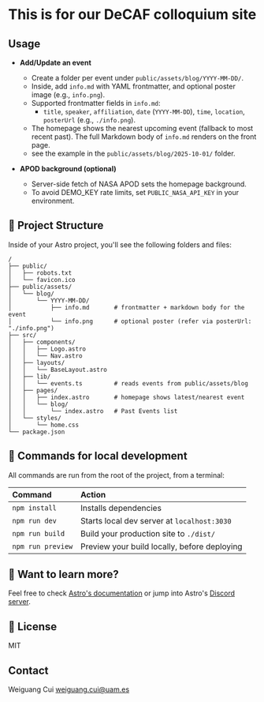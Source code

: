 # This is for our DeCAF colloquium site


## Usage

- **Add/Update an event**
  - Create a folder per event under `public/assets/blog/YYYY-MM-DD/`.
  - Inside, add `info.md` with YAML frontmatter, and optional poster image (e.g., `info.png`).
  - Supported frontmatter fields in `info.md`:
    - `title`, `speaker`, `affiliation`, `date` (`YYYY-MM-DD`), `time`, `location`, `posterUrl` (e.g., `./info.png`).
  - The homepage shows the nearest upcoming event (fallback to most recent past). The full Markdown body of `info.md` renders on the front page.
  - see the example in the `public/assets/blog/2025-10-01/` folder.

- **APOD background (optional)**
  - Server-side fetch of NASA APOD sets the homepage background.
  - To avoid DEMO_KEY rate limits, set `PUBLIC_NASA_API_KEY` in your environment.


## 🚀 Project Structure

Inside of your Astro project, you'll see the following folders and files:

```
/
├── public/
│   ├── robots.txt
│   └── favicon.ico
├── public/assets/
│   └── blog/
│       └── YYYY-MM-DD/
│           ├── info.md       # frontmatter + markdown body for the event
│           └── info.png      # optional poster (refer via posterUrl: "./info.png")
├── src/
│   ├── components/
│   │   ├── Logo.astro
│   │   └── Nav.astro
│   ├── layouts/
│   │   └── BaseLayout.astro
│   ├── lib/
│   │   └── events.ts         # reads events from public/assets/blog
│   ├── pages/
│   │   ├── index.astro       # homepage shows latest/nearest event
│   │   └── blog/
│   │       └── index.astro   # Past Events list
│   └── styles/
│       └── home.css
└── package.json
```

## 🧞 Commands for local development

All commands are run from the root of the project, from a terminal:

| Command           | Action                                       |
| :---------------- | :------------------------------------------- |
| `npm install`     | Installs dependencies                        |
| `npm run dev`     | Starts local dev server at `localhost:3030`  |
| `npm run build`   | Build your production site to `./dist/`      |
| `npm run preview` | Preview your build locally, before deploying |

## 👀 Want to learn more?

Feel free to check [Astro's documentation](https://github.com/withastro/astro) or jump into Astro's [Discord server](https://astro.build/chat).

## 📝 License

MIT

## Contact

Weiguang Cui
weiguang.cui@uam.es

